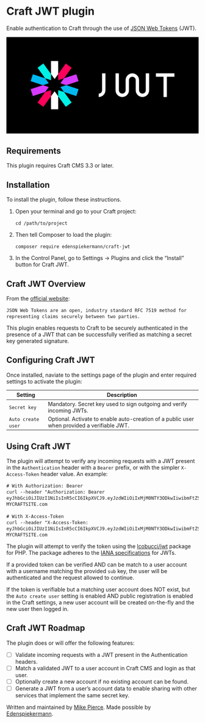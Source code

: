 # Craft JWT plugin

Enable authentication to Craft through the use of [JSON Web Tokens](https://jwt.io/) (JWT).

![Screenshot](resources/img/plugin-logo.png)

## Requirements

This plugin requires Craft CMS 3.3 or later.

## Installation

To install the plugin, follow these instructions.

1.  Open your terminal and go to your Craft project:

        cd /path/to/project

2.  Then tell Composer to load the plugin:

        composer require edenspiekermann/craft-jwt

3.  In the Control Panel, go to Settings → Plugins and click the “Install” button for Craft JWT.

## Craft JWT Overview

From the [official website](https://jwt.io/):

    JSON Web Tokens are an open, industry standard RFC 7519 method for representing claims securely between two parties.

This plugin enables requests to Craft to be securely authenticated in the presence of a JWT that can be successfully verified as matching a secret key generated signature.

## Configuring Craft JWT

Once installed, naviate to the settings page of the plugin and enter required settings to activate the plugin:

| Setting            | Description                                                                                 |
| ------------------ | ------------------------------------------------------------------------------------------- |
| `Secret key`       | Mandatory. Secret key used to sign outgoing and verify incoming JWTs.                       |
| `Auto create user` | Optional. Activate to enable auto-creation of a public user when provided a verifiable JWT. |

## Using Craft JWT

The plugin will attempt to verify any incoming requests with a JWT present in the `Authentication` header with a `Bearer` prefix, or with the simpler `X-Access-Token` header value. An example:

```shell
# With Authorization: Bearer
curl --header "Authorization: Bearer eyJhbGciOiJIUzI1NiIsInR5cCI6IkpXVCJ9.eyJzdWIiOiIxMjM0NTY3ODkwIiwibmFtZSI6IkpvaG4gRG9lIiwiaWF0IjoxNTE2MjM5MDIyfQ.XbPfbIHMI6arZ3Y922BhjWgQzWXcXNrz0ogtVhfEd2o" MYCRAFTSITE.com

# With X-Access-Token
curl --header "X-Access-Token: eyJhbGciOiJIUzI1NiIsInR5cCI6IkpXVCJ9.eyJzdWIiOiIxMjM0NTY3ODkwIiwibmFtZSI6IkpvaG4gRG9lIiwiaWF0IjoxNTE2MjM5MDIyfQ.XbPfbIHMI6arZ3Y922BhjWgQzWXcXNrz0ogtVhfEd2o" MYCRAFTSITE.com
```

The plugin will attempt to verify the token using the [lcobucci/jwt](https://github.com/lcobucci/jwt) package for PHP. The package adheres to the [IANA specifications](https://www.iana.org/assignments/jwt/jwt.xhtml) for JWTs.

If a provided token can be verified AND can be match to a user account with a username matching the provided `sub` key, the user will be authenticated and the request allowed to continue.

If the token is verifiable but a matching user account does NOT exist, but the `Auto create user` setting is enabled AND public registration is enabled in the Craft settings, a new user account will be created on-the-fly and the new user then logged in.

## Craft JWT Roadmap

The plugin does or will offer the following features:

- [ ] Validate incoming requests with a JWT present in the Authentication headers.
- [ ] Match a validated JWT to a user account in Craft CMS and login as that user.
- [ ] Optionally create a new account if no existing account can be found.
- [ ] Generate a JWT from a user’s account data to enable sharing with other services that implement the same secret key.

Written and maintained by [Mike Pierce](https://michaelpierce.trade). Made possible by [Edenspiekermann](https://edenspiekermann.com).
